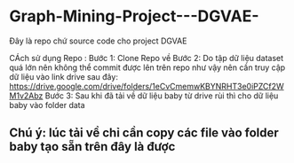 # Graph-Mining-Project---DGVAE-

Đây là repo chứ source code cho project DGVAE

CÁch sử dụng Repo :
Bước 1: Clone Repo về 
Bước 2: Do tập dữ liệu dataset quá lớn nên không thể commit được lên trên repo như vậy nên
cần truy cập dữ liệu vào link drive sau đây: https://drive.google.com/drive/folders/1eCvCmemwKBYNRHT3e0iPZCf2WM1v2Abz
Bước 3: Sau khi đã tải về dữ liệu baby từ drive rùi thì cho dữ liệu baby vào folder data

## Chú ý: lúc tải về chỉ cần copy các file vào folder baby tạo sẵn trên đây là được
